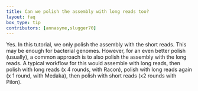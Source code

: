```yaml
---
title: Can we polish the assembly with long reads too?
layout: faq
box_type: tip
contributors: [annasyme,slugger70]
---
```


Yes. In this tutorial, we only polish the assembly with the short reads. This may be enough for bacterial genomes. However, for an even better polish (usually), a common approach is to also polish the assembly with the long reads. A typical workflow for this would assemble with long reads, then polish with long reads (x 4 rounds, with Racon), polish with long reads again (x 1 round, with Medaka), then polish with short reads (x2 rounds with Pilon).



